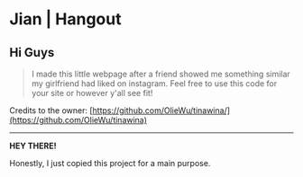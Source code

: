 # Jian | Hangout

## Hi Guys

> I made this little webpage after a friend showed me something similar my girlfriend had liked on instagram.
> Feel free to use this code for your site or however y'all see fit!

Credits to the owner: [https://github.com/OlieWu/tinawina/](https://github.com/OlieWu/tinawina)

<!-- URL: olie.wu.github.io/tinawina/ -->

---

**HEY THERE!**

Honestly, I just copied this project for a main purpose.

